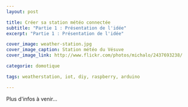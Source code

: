 ```yaml
---
layout: post

title: Créer sa station météo connectée
subtitle: "Partie 1 : Présentation de l'idée"
excerpt: "Partie 1 : Présentation de l'idée"

cover_image: weather-station.jpg
cover_image_caption: Station météo du Vésuve
cover_image_link: http://www.flickr.com/photos/michalo/2437693238/

categorie: domotique

tags: weatherstation, iot, diy, raspberry, arduino

---
```


Plus d'infos à venir...
